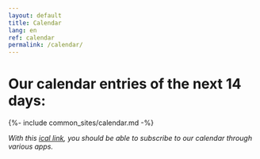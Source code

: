 ```yaml
---
layout: default
title: Calendar
lang: en
ref: calendar
permalink: /calendar/
---
```

# Our calendar entries of the next 14 days: 

{%- include common_sites/calendar.md -%}

*With this [ical link](https://calendar.google.com/calendar/ical/4hbi6bp3lol50h2m422ljg81t0%40group.calendar.google.com/public/basic.ics), you should be able to subscribe to our calendar through various apps.*
